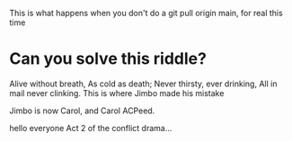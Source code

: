 This is what happens when you don't do a git pull origin main, for real this time

# Can you solve this riddle?
Alive without breath,
As cold as death;
Never thirsty, ever drinking,
All in mail never clinking.
This is where Jimbo made his mistake

Jimbo is now Carol, and Carol ACPeed. 

hello everyone
Act 2 of the conflict drama...
